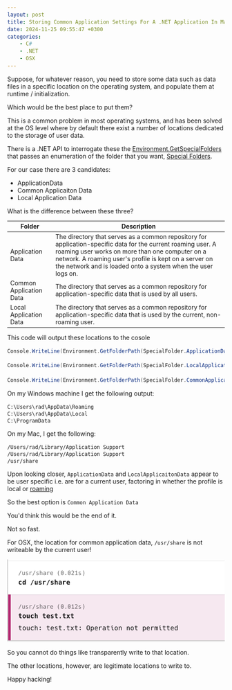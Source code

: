```yaml
---
layout: post
title: Storing Common Application Settings For A .NET Application In MacOS OSX
date: 2024-11-25 09:55:47 +0300
categories:
    - C#
    - .NET
    - OSX
---
```


Suppose, for whatever reason, you need to store some data such as data files in a specific location on the operating system, and populate them at runtime / initialization.

Which would be the best place to put them?

This is a common problem in most operating systems, and has been solved at the OS level where by default there exist a number of locations dedicated to the storage of user data.

There is a .NET API to interrogate these the [Environment.GetSpecialFolders](https://learn.microsoft.com/en-us/dotnet/api/system.environment.specialfolder?view=net-9.0) that passes an enumeration of the folder that you want, [Special Folders](https://learn.microsoft.com/en-us/dotnet/api/system.environment.specialfolder?view=net-9.0).

For our case there are 3 candidates:

- ApplicationData
- Common Applicaiton Data
- Local Application Data

What is the difference between these three?

| Folder                  | Description |
| ----------------------- | ----------- |
| Application Data        | The directory that serves as a common repository for application-specific data for the current roaming user. A roaming user works on more than one computer on a network. A roaming user's profile is kept on a server on the network and is loaded onto a system when the user logs on. |
| Common Application Data | The directory that serves as a common repository for application-specific data that is used by all users. |
| Local Application Data | The directory that serves as a common repository for application-specific data that is used by the current, non-roaming user. |

This code will output these locations to the cosole

```csharp
Console.WriteLine(Environment.GetFolderPath(SpecialFolder.ApplicationData));

Console.WriteLine(Environment.GetFolderPath(SpecialFolder.LocalApplicationData));

Console.WriteLine(Environment.GetFolderPath(SpecialFolder.CommonApplicationData));
```

On my Windows machine I get the following output:

```plaintext
C:\Users\rad\AppData\Roaming
C:\Users\rad\AppData\Local
C:\ProgramData
```

On my Mac, I get the following:

```plaintext
/Users/rad/Library/Application Support
/Users/rad/Library/Application Support
/usr/share
```

Upon looking closer, `ApplicationData` and `LocalApplicaitonData` appear to be user specific i.e. are for a current user, factoring in whether the profile is local or [roaming](https://www.techtarget.com/searchvirtualdesktop/answer/How-does-a-roaming-user-profile-work)

So the best option is `Common Application Data`

You'd think this would be the end of it.

Not so fast.

For OSX, the location for common application data, `/usr/share` is not writeable by the current user!

![Location](../images/2024/11/OSXPermissions.png)

So you cannot do things like transparently write to that location.

The other locations, however, are legitimate locations to write to.

Happy hacking!